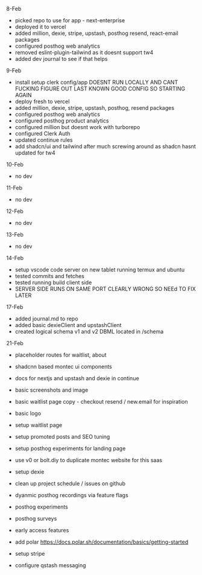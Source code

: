8-Feb

- picked repo to use for app - next-enterprise
- deployed it to vercel
- added million, dexie, stripe, upstash, posthog resend, react-email packages
- configured posthog web analytics
- removed eslint-plugin-tailwind as it doesnt support tw4
- added dev journal to see if that helps

9-Feb

- install setup clerk config/app
  DOESNT RUN LOCALLY AND CANT FUCKING FIGURE OUT LAST KNOWN GOOD CONFIG SO STARTING AGAIN
- deploy fresh to vercel
- added million, dexie, stripe, upstash, posthog, resend packages
- configured posthog web analytics
- configured posthog product analytics
- configured million but doesnt work with turborepo
- configured Clerk Auth
- updated continue rules
- add shadcn/ui and tailwind after much screwing around as shadcn hasnt updated for tw4

10-Feb

- no dev

11-Feb

- no dev

12-Feb

- no dev

13-Feb

- no dev

14-Feb

- setup vscode code server on new tablet running termux and ubuntu
- tested commits and fetches
- tested running build client side
- SERVER SIDE RUNS ON SAME PORT CLEARLY WRONG SO NEEd TO FIX LATER

17-Feb
- added journal.md to repo
- added basic dexieClient and upstashClient
- created logical schema v1 and v2 DBML located in /schema

21-Feb


- placeholder routes for waitlist, about
- shadcnn based montec ui components
- docs for nextjs and upstash and dexie in continue
- basic screenshots and image
- basic waitlist page copy - checkout resend / new.email for inspiration
- basic logo
- setup waitlist page
- setup promoted posts and SEO tuning
- setup posthog experiments for landing page
- use v0 or bolt.diy to duplicate montec website for this saas

- setup dexie
- clean up project schedule / issues on github
- dyanmic posthog recordings via feature flags
- posthog experiments
- posthog surveys
- early access features
- add polar https://docs.polar.sh/documentation/basics/getting-started
- setup stripe
- configure qstash messaging
